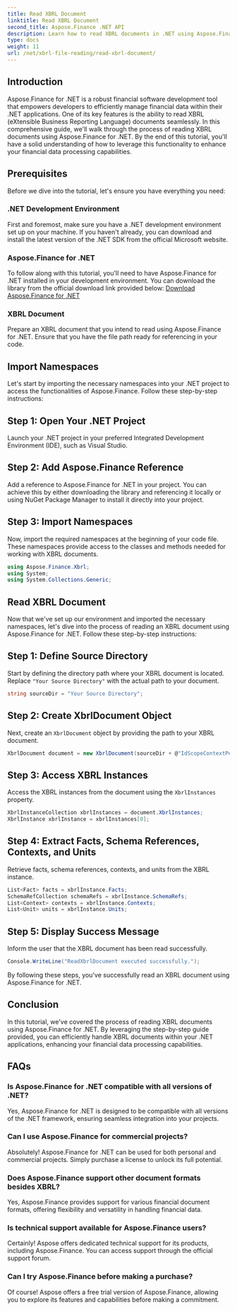 ```yaml
---
title: Read XBRL Document
linktitle: Read XBRL Document
second_title: Aspose.Finance .NET API
description: Learn how to read XBRL documents in .NET using Aspose.Finance. Enhance your financial data processing capabilities effortlessly. #Aspose #Finance #XBRL
type: docs
weight: 11
url: /net/xbrl-file-reading/read-xbrl-document/
---
```

## Introduction
Aspose.Finance for .NET is a robust financial software development tool that empowers developers to efficiently manage financial data within their .NET applications. One of its key features is the ability to read XBRL (eXtensible Business Reporting Language) documents seamlessly. In this comprehensive guide, we'll walk through the process of reading XBRL documents using Aspose.Finance for .NET. By the end of this tutorial, you'll have a solid understanding of how to leverage this functionality to enhance your financial data processing capabilities.
## Prerequisites
Before we dive into the tutorial, let's ensure you have everything you need:
### .NET Development Environment
First and foremost, make sure you have a .NET development environment set up on your machine. If you haven't already, you can download and install the latest version of the .NET SDK from the official Microsoft website.
### Aspose.Finance for .NET
To follow along with this tutorial, you'll need to have Aspose.Finance for .NET installed in your development environment. You can download the library from the official download link provided below:
[Download Aspose.Finance for .NET](https://releases.aspose.com/finance/net/)
### XBRL Document
Prepare an XBRL document that you intend to read using Aspose.Finance for .NET. Ensure that you have the file path ready for referencing in your code.
## Import Namespaces
Let's start by importing the necessary namespaces into your .NET project to access the functionalities of Aspose.Finance. Follow these step-by-step instructions:
## Step 1: Open Your .NET Project
Launch your .NET project in your preferred Integrated Development Environment (IDE), such as Visual Studio.
## Step 2: Add Aspose.Finance Reference
Add a reference to Aspose.Finance for .NET in your project. You can achieve this by either downloading the library and referencing it locally or using NuGet Package Manager to install it directly into your project.
## Step 3: Import Namespaces
Now, import the required namespaces at the beginning of your code file. These namespaces provide access to the classes and methods needed for working with XBRL documents.
```csharp
using Aspose.Finance.Xbrl;
using System;
using System.Collections.Generic;
```
## Read XBRL Document
Now that we've set up our environment and imported the necessary namespaces, let's dive into the process of reading an XBRL document using Aspose.Finance for .NET. Follow these step-by-step instructions:
## Step 1: Define Source Directory
Start by defining the directory path where your XBRL document is located. Replace `"Your Source Directory"` with the actual path to your document.
```csharp
string sourceDir = "Your Source Directory";
```
## Step 2: Create XbrlDocument Object
Next, create an `XbrlDocument` object by providing the path to your XBRL document.
```csharp
XbrlDocument document = new XbrlDocument(sourceDir + @"IdScopeContextPeriodStartAfterEnd.xml");
```
## Step 3: Access XBRL Instances
Access the XBRL instances from the document using the `XbrlInstances` property.
```csharp
XbrlInstanceCollection xbrlInstances = document.XbrlInstances;
XbrlInstance xbrlInstance = xbrlInstances[0];
```
## Step 4: Extract Facts, Schema References, Contexts, and Units
Retrieve facts, schema references, contexts, and units from the XBRL instance.
```csharp
List<Fact> facts = xbrlInstance.Facts;
SchemaRefCollection schemaRefs = xbrlInstance.SchemaRefs;
List<Context> contexts = xbrlInstance.Contexts;
List<Unit> units = xbrlInstance.Units;
```
## Step 5: Display Success Message
Inform the user that the XBRL document has been read successfully.
```csharp
Console.WriteLine("ReadXbrlDocument executed successfully.");
```
By following these steps, you've successfully read an XBRL document using Aspose.Finance for .NET.
## Conclusion
In this tutorial, we've covered the process of reading XBRL documents using Aspose.Finance for .NET. By leveraging the step-by-step guide provided, you can efficiently handle XBRL documents within your .NET applications, enhancing your financial data processing capabilities.
## FAQs
### Is Aspose.Finance for .NET compatible with all versions of .NET?
Yes, Aspose.Finance for .NET is designed to be compatible with all versions of the .NET framework, ensuring seamless integration into your projects.
### Can I use Aspose.Finance for commercial projects?
Absolutely! Aspose.Finance for .NET can be used for both personal and commercial projects. Simply purchase a license to unlock its full potential.
### Does Aspose.Finance support other document formats besides XBRL?
Yes, Aspose.Finance provides support for various financial document formats, offering flexibility and versatility in handling financial data.
### Is technical support available for Aspose.Finance users?
Certainly! Aspose offers dedicated technical support for its products, including Aspose.Finance. You can access support through the official support forum.
### Can I try Aspose.Finance before making a purchase?
Of course! Aspose offers a free trial version of Aspose.Finance, allowing you to explore its features and capabilities before making a commitment.
